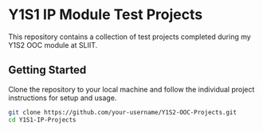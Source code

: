# Y1S1 IP Module Test Projects

This repository contains a collection of test projects completed during my Y1S2 OOC module at SLIIT.

## Getting Started

Clone the repository to your local machine and follow the individual project instructions for setup and usage.

```bash
git clone https://github.com/your-username/Y1S2-OOC-Projects.git
cd Y1S1-IP-Projects
